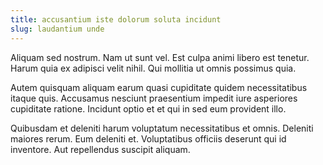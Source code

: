 ```yaml
---
title: accusantium iste dolorum soluta incidunt
slug: laudantium unde
---
```


Aliquam sed nostrum. Nam ut sunt vel. Est culpa animi libero est tenetur. Harum quia ex adipisci velit nihil. Qui mollitia ut omnis possimus quia.

Autem quisquam aliquam earum quasi cupiditate quidem necessitatibus itaque quis. Accusamus nesciunt praesentium impedit iure asperiores cupiditate ratione. Incidunt optio et et qui in sed eum provident illo.

Quibusdam et deleniti harum voluptatum necessitatibus et omnis. Deleniti maiores rerum. Eum deleniti et. Voluptatibus officiis deserunt qui id inventore. Aut repellendus suscipit aliquam.
